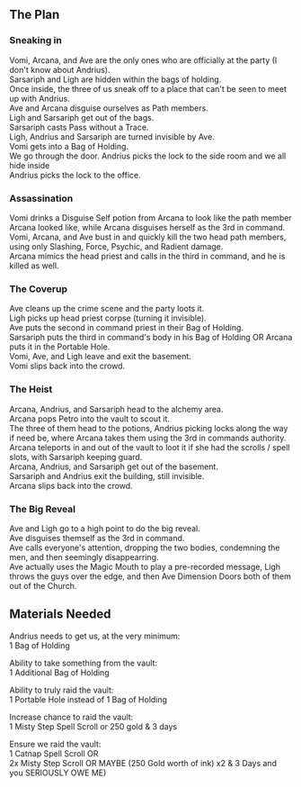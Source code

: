 ## The Plan
### Sneaking in 
Vomi, Arcana, and Ave are the only ones who are officially at the party (I don't know about Andrius). \
Sarsariph and Ligh are hidden within the bags of holding. \
Once inside, the three of us sneak off to a place that can't be seen to meet up with Andrius. \
Ave and Arcana disguise ourselves as Path members. \
Ligh and Sarsariph get out of the bags. \
Sarsariph casts Pass without a Trace. \
Ligh, Andrius and Sarsariph are turned invisible by Ave. \
Vomi gets into a Bag of Holding. \
We go through the door. Andrius picks the lock to the side room and we all hide inside \
Andrius picks the lock to the office. 

### Assassination
Vomi drinks a Disguise Self potion from Arcana to look like the path member Arcana looked like, while Arcana disguises herself as the 3rd in command. \
Vomi, Arcana, and Ave bust in and quickly kill the two head path members, using only Slashing, Force, Psychic, and Radient damage. \
Arcana mimics the head priest and calls in the third in command, and he is killed as well. 

### The Coverup
Ave cleans up the crime scene and the party loots it. \
Ligh picks up head priest corpse (turning it invisible). \
Ave puts the second in command priest in their Bag of Holding. \
Sarsariph puts the third in command's body in his Bag of Holding OR Arcana puts it in the Portable Hole. \
Vomi, Ave, and Ligh leave and exit the basement. \
Vomi slips back into the crowd. 

### The Heist
Arcana, Andrius, and Sarsariph head to the alchemy area. \
Arcana pops Petro into the vault to scout it. \
The three of them head to the potions, Andrius picking locks along the way if need be, where Arcana takes them using the 3rd in commands authority. \
Arcana teleports in and out of the vault to loot it if she had the scrolls / spell slots, with Sarsariph keeping guard. \
Arcana, Andrius, and Sarsariph get out of the basement. \
Sarsariph and Andrius exit the building, still invisible. \
Arcana slips back into the crowd. 

### The Big Reveal
Ave and Ligh go to a high point to do the big reveal. \
Ave disguises themself as the 3rd in command. \
Ave calls everyone's attention, dropping the two bodies, condemning the men, and then seemingly disappearring. \
Ave actually uses the Magic Mouth to play a pre-recorded message, Ligh throws the guys over the edge, and then Ave Dimension Doors both of them out of the Church. 

## Materials Needed
Andrius needs to get us, at the very minimum: \
1 Bag of Holding 

Ability to take something from the vault: \
1 Additional Bag of Holding 

Ability to truly raid the vault: \
1 Portable Hole instead of 1 Bag of Holding

Increase chance to raid the vault: \
1 Misty Step Spell Scroll or 250 gold & 3 days

Ensure we raid the vault: \
1 Catnap Spell Scroll OR \
2x Misty Step Scroll OR MAYBE (250 Gold worth of ink) x2 & 3 Days and you SERIOUSLY OWE ME)
